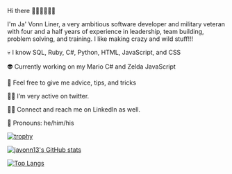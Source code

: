 

Hi there 👋🏿👋🏿👋🏿

I'm Ja' Vonn Liner, a very ambitious software developer and military veteran with four and a half years of experience in leadership, team building, problem solving, and training. I like making crazy and wild stuff!!!

💀 I know SQL, Ruby, C#, Python, HTML, JavaScript, and CSS

👽 Currently working on my Mario C# and Zelda JavaScript

👾 Feel free to give me advice, tips, and tricks

🧟‍♂️ I’m very active on twitter.

🧙‍♂️ Connect and reach me on LinkedIn as well.

🧝 Pronouns: he/him/his

[![trophy](https://github-profile-trophy.vercel.app/?username=ryo-ma&theme=onedark)](https://github.com/ryo-ma/github-profile-trophy)

[![javonn13's GitHub stats](https://github-readme-stats.vercel.app/api?username=javonn13)](https://github.com/javonn13/github-readme-stats)

[![Top Langs](https://github-readme-stats.vercel.app/api/top-langs/?username=javonn13&layout=compact)](https://github.com/javonn13/github-readme-stats)

